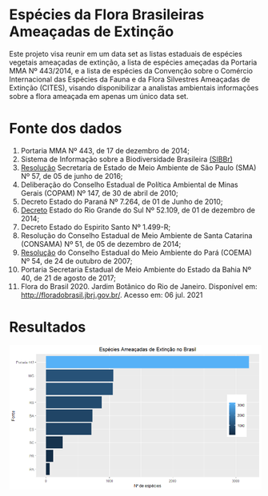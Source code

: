 # Espécies da Flora Brasileiras Ameaçadas de Extinção
Este projeto visa reunir em um data set as listas estaduais de espécies vegetais ameaçadas de extinção, a lista de espécies ameçadas da Portaria MMA Nº 443/2014, e a lista de espécies da Convenção sobre o Comércio Internacional das Espécies da Fauna e da Flora Silvestres Ameaçadas de Extinção (CITES), visando disponibilizar a analistas ambientais informações sobre a flora ameaçada em apenas um único data set.

# Fonte dos dados
1. Portaria MMA Nº 443, de 17 de dezembro de 2014;
2. Sistema de Informação sobre a Biodiversidade Brasileira [(SIBBr)](https://sibbr.gov.br/)
3. [Resolução](https://www.al.sp.gov.br/repositorio/legislacao/decreto/2018/decreto-63853-27.11.2018.html) Secretaria de Estado de Meio Ambiente de São Paulo (SMA) Nº 57, de 05 de junho de 2016;
4. Deliberação do Conselho Estadual de Política Ambiental de Minas Gerais (COPAM) Nº 147, de 30 de abril de 2010;
5. Decreto Estado do Paraná Nº 7.264, de 01 de Junho de 2010;
6. [Decreto](http://www.mcn.fzb.rs.gov.br/conteudo/4816/?Homologada_a_nova_Lista_da_Flora_Ga%C3%BAcha_Amea%C3%A7ada_de_Extin%C3%A7%C3%A3o) Estado do Rio Grande do Sul Nº 52.109, de 01 de dezembro de 2014;
7. Decreto Estado do Espirito Santo Nº 1.499-R;
8. Resolução do Conselho Estadual de Meio Ambiente de Santa Catarina (CONSAMA) Nº 51, de 05 de dezembro de 2014;
9. [Resolução](https://www.semas.pa.gov.br/anexos_legislacao/Anexo_resolucao_054%20coema.pdf) do Conselho Estadual do Meio Ambiente do Pará (COEMA) Nº 54, de 24 de outubro de 2007;
10. Portaria Secretaria Estadual de Meio Ambiente do Estado da Bahia Nº 40, de 21 de agosto de 2017;
11. Flora do Brasil 2020. Jardim Botânico do Rio de Janeiro. Disponível em: [<http://floradobrasil.jbrj.gov.br/>](http://floradobrasil.jbrj.gov.br). Acesso em: 06 jul. 2021 

# Resultados
<p align="center">
  <img src="https://github.com/rcflorestal/endangeredBrazilianPlantSpecies/blob/main/output/SpeciesBySourceList.png">
</p>
